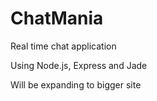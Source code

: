 ChatMania
=========

Real time chat application 


Using Node.js, Express and Jade

Will be expanding to bigger site
